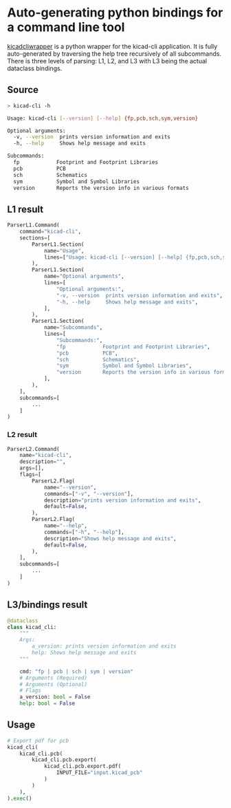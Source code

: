 # Auto-generating python bindings for a command line tool

[kicadcliwrapper](https://github.com/faebryk/kicadcliwrapper) is a python wrapper for the kicad-cli application.
It is fully auto-generated by traversing the help tree recursively of all subcommands.
There is three levels of parsing: L1, L2, and L3 with L3 being the actual dataclass bindings.

## Source

```bash
> kicad-cli -h

Usage: kicad-cli [--version] [--help] {fp,pcb,sch,sym,version}

Optional arguments:
  -v, --version  prints version information and exits 
  -h, --help     Shows help message and exits 

Subcommands:
  fp            Footprint and Footprint Libraries
  pcb           PCB
  sch           Schematics
  sym           Symbol and Symbol Libraries
  version       Reports the version info in various formats
```

## L1 result

```python
ParserL1.Command(
    command="kicad-cli",
    sections=[
        ParserL1.Section(
            name="Usage",
            lines=["Usage: kicad-cli [--version] [--help] {fp,pcb,sch,sym,version}"],
        ),
        ParserL1.Section(
            name="Optional arguments",
            lines=[
                "Optional arguments:",
                "-v, --version  prints version information and exits",
                "-h, --help     Shows help message and exits",
            ],
        ),
        ParserL1.Section(
            name="Subcommands",
            lines=[
                "Subcommands:",
                "fp            Footprint and Footprint Libraries",
                "pcb           PCB",
                "sch           Schematics",
                "sym           Symbol and Symbol Libraries",
                "version       Reports the version info in various formats",
            ],
        ),
    ],
    subcommands=[
        ...
    ]
)
```

### L2 result

```python
ParserL2.Command(
    name="kicad-cli",
    description="",
    args=[],
    flags=[
        ParserL2.Flag(
            name="--version",
            commands=["-v", "--version"],
            description="prints version information and exits",
            default=False,
        ),
        ParserL2.Flag(
            name="--help",
            commands=["-h", "--help"],
            description="Shows help message and exits",
            default=False,
        ),
    ],
    subcommands=[
        ...
    ]
)
```

## L3/bindings result

```python
@dataclass
class kicad_cli:
    """
    Args:
        a_version: prints version information and exits
        help: Shows help message and exits
    """

    cmd: "fp | pcb | sch | sym | version"
    # Arguments (Required)
    # Arguments (Optional)
    # Flags
    a_version: bool = False
    help: bool = False
```

## Usage

```python
# Export pdf for pcb
kicad_cli(
    kicad_cli.pcb(
        kicad_cli.pcb.export(
            kicad_cli.pcb.export.pdf(
                INPUT_FILE="input.kicad_pcb"
            )
        )
    ),
).exec()
```
